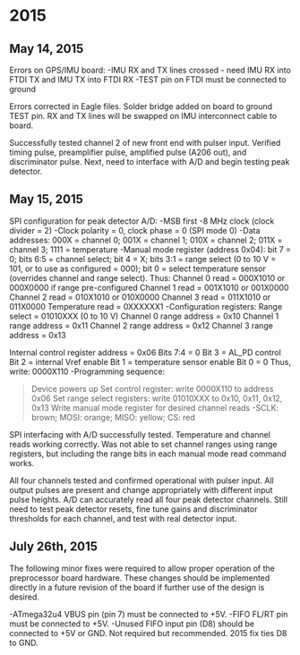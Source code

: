 # 2015

May 14, 2015
------------
Errors on GPS/IMU board:
-IMU RX and TX lines crossed - need IMU RX into FTDI TX and IMU TX into FTDI RX
-TEST pin on FTDI must be connected to ground

Errors corrected in Eagle files. Solder bridge added on board to ground TEST pin. RX and TX lines will be swapped on IMU interconnect cable to board. 


Successfully tested channel 2 of new front end with pulser input. Verified timing pulse, preamplifier pulse, amplified pulse (A206 out), and discriminator pulse. Next, need to interface with A/D and begin testing peak detector.




May 15, 2015
------------
SPI configuration for peak detector A/D:
-MSB first
-8 MHz clock (clock divider = 2)
-Clock polarity = 0, clock phase = 0 (SPI mode 0)
-Data addresses: 000X = channel 0; 001X = channel 1; 010X = channel 2; 011X = channel 3; 1111 = temperature
-Manual mode register (address 0x04): bit 7 = 0; bits 6:5 = channel select; bit 4 = X; bits 3:1 = range select (0 to 10 V = 101, or to use as configured = 000); bit 0 = select temperature sensor (overrides channel and range select). Thus:
Channel 0 read = 000X1010 or 000X0000 if range pre-configured
Channel 1 read = 001X1010 or 001X0000
Channel 2 read = 010X1010 or 010X0000
Channel 3 read = 011X1010 or 011X0000
Temperature read = 0XXXXXX1
-Configuration registers:
Range select = 01010XXX (0 to 10 V)
Channel 0 range address = 0x10
Channel 1 range address = 0x11
Channel 2 range address = 0x12
Channel 3 range address = 0x13

Internal control register address = 0x06
Bits 7:4 = 0
Bit 3 = AL_PD control
Bit 2 = internal Vref enable
Bit 1 = temperature sensor enable
Bit 0 = 0
Thus, write: 0000X110
-Programming sequence:
>Device powers up
>Set control register: write 0000X110 to address 0x06
>Set range select registers: write 01010XXX to 0x10, 0x11, 0x12, 0x13
>Write manual mode register for desired channel reads
-SCLK: brown; MOSI: orange; MISO: yellow; CS: red

SPI interfacing with A/D successfully tested. Temperature and channel reads working correctly. Was not able to set channel ranges using range registers, but including the range bits in each manual mode read command works.

All four channels tested and confirmed operational with pulser input. All output pulses are present and change appropriately with different input pulse heights. A/D can accurately read all four peak detector channels. Still need to test peak detector resets, fine tune gains and discriminator thresholds for each channel, and test with real detector input.




July 26th, 2015
---------------
The following minor fixes were required to allow proper operation of the preprocessor board hardware. These changes should be implemented directly in a future revision of the board if further use of the design is desired.

-ATmega32u4 VBUS pin (pin 7) must be connected to +5V.
-FIFO FL/RT pin must be connected to +5V.
-Unused FIFO input pin (D8) should be connected to +5V or GND. Not required but recommended. 2015 fix ties D8 to GND.
